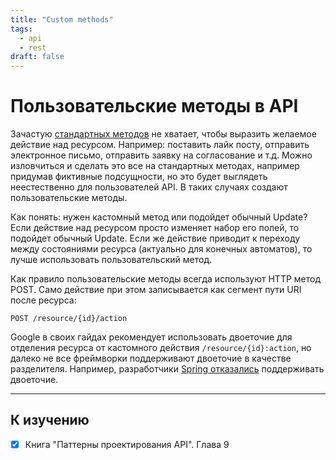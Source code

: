 ```yaml
---
title: "Custom methods"
tags:
  - api
  - rest
draft: false
---
```


# Пользовательские методы в API

Зачастую [стандартных методов](./standard_methods.md) не хватает, чтобы выразить желаемое действие над ресурсом.
Например: поставить лайк посту, отправить электронное письмо, отправить заявку на согласование и т.д.
Можно изловчиться и сделать это все на стандартных методах, например придумав фиктивные подсущности, но это будет выглядеть неестественно для пользователей API.
В таких случаях создают пользовательские методы.

Как понять: нужен кастомный метод или подойдет обычный Update?
Если действие над ресурсом просто изменяет набор его полей, то подойдет обычный Update.
Если же действие приводит к переходу между состояниями ресурса (актуально для конечных автоматов), то лучше использовать пользовательский метод.

Как правило пользовательские методы всегда используют HTTP метод POST.
Само действие при этом записывается как сегмент пути URI после ресурса:
```
POST /resource/{id}/action
```

Google в своих гайдах рекомендует использовать двоеточие для отделения ресурса от кастомного действия `/resource/{id}:action`, но далеко не все фреймворки поддерживают двоеточие в качестве разделителя.
Например, разработчики [Spring отказались](https://github.com/spring-projects/spring-framework/issues/24771) поддерживать двоеточие.


---
## К изучению
- [X] Книга "Паттерны проектирования API". Глава 9
